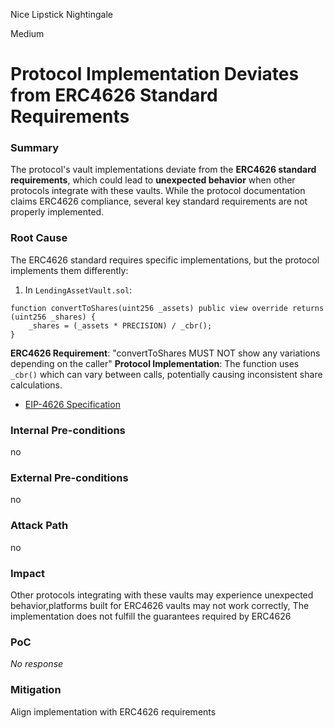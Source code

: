 Nice Lipstick Nightingale

Medium

# Protocol Implementation Deviates from ERC4626 Standard Requirements

### Summary

The protocol's vault implementations deviate from the **ERC4626 standard requirements**, which could lead to **unexpected behavior** when other protocols integrate with these vaults. While the protocol documentation claims ERC4626 compliance, several key standard requirements are not properly implemented.

### Root Cause

The ERC4626 standard requires specific implementations, but the protocol implements them differently:

1. In `LendingAssetVault.sol`:
```solidity
function convertToShares(uint256 _assets) public view override returns (uint256 _shares) {
    _shares = (_assets * PRECISION) / _cbr();
}
```
**ERC4626 Requirement**: "convertToShares MUST NOT show any variations depending on the caller"
**Protocol Implementation**: The function uses `_cbr()` which can vary between calls, potentially causing inconsistent share calculations.

- [EIP-4626 Specification](https://eips.ethereum.org/EIPS/eip-4626)

### Internal Pre-conditions

no

### External Pre-conditions

no

### Attack Path

no

### Impact

Other protocols integrating with these vaults may experience unexpected behavior,platforms built for ERC4626 vaults may not work correctly, The implementation does not fulfill the guarantees required by ERC4626

### PoC

_No response_

### Mitigation

 Align implementation with ERC4626 requirements